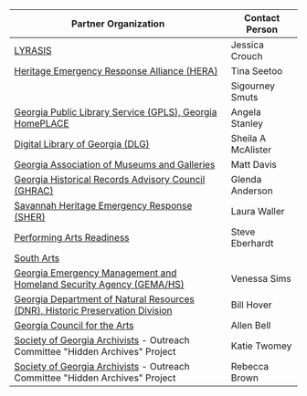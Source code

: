 | Partner Organization | Contact Person |
| --- | --- |
| [LYRASIS](https://www.lyrasis.org/Leadership/Pages/Catalyst-Fund.aspx) | Jessica Crouch |
| [Heritage Emergency Response Alliance (HERA)](https://heraatlanta.wordpress.com/) | Tina Seetoo | 
| | Sigourney Smuts | 
| [Georgia Public Library Service (GPLS), Georgia HomePLACE](https://georgialibraries.org/) | Angela Stanley |
| [Digital Library of Georgia (DLG)](https://dlg.usg.edu/) | Sheila A McAlister |
| [Georgia Association of Museums and Galleries](http://www.gamg.org/)| Matt Davis | 
| [Georgia Historical Records Advisory Council (GHRAC)](https://www.georgiaarchives.org/ghrac) | Glenda Anderson | 
| [Savannah Heritage Emergency Response (SHER)](https://sheronline.info/) | Laura Waller | 
| [Performing Arts Readiness](https://performingartsreadiness.org/) | Steve Eberhardt | 
| [South Arts](https://www.southarts.org/) |  | 
| [Georgia Emergency Management and Homeland Security Agency (GEMA/HS)](https://gema.georgia.gov/) | Venessa Sims | 
| [Georgia Department of Natural Resources (DNR), Historic Preservation Division](https://georgiashpo.org/) | Bill Hover | 
| [Georgia Council for the Arts](http://gaarts.org/) | Allen Bell |
| [Society of Georgia Archivists](https://soga.wildapricot.org/) - Outreach Committee "Hidden Archives" Project| Katie Twomey |
| [Society of Georgia Archivists](https://soga.wildapricot.org/) - Outreach Committee "Hidden Archives" Project| Rebecca Brown |
